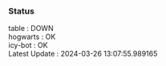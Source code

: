 ### Status


table : DOWN  
hogwarts : OK  
icy-bot : OK  
Latest Update : 2024-03-26 13:07:55.989165
